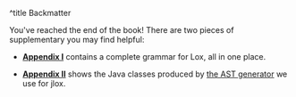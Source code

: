^title Backmatter

You've reached the end of the book! There are two pieces of supplementary you
may find helpful:

* **[Appendix I][]** contains a complete grammar for Lox, all in one place.

* **[Appendix II][]** shows the Java classes produced by [the AST generator][]
  we use for jlox.

[appendix i]: appendix-i.html
[appendix ii]: appendix-ii.html
[the ast generator]: representing-code.html#metaprogramming-the-trees
